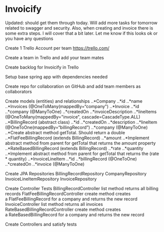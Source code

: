 # Invoicify

Updated: should get them through today. Will add more tasks for tomorrow related to swagger and security. Also, when creating and invoice there is some extra steps. I will cover that a bit later. Let me know if this looks ok or you have any questions

Create 1 Trello Account per team
https://trello.com/

Create a team in Trello and add your team mates

Create backlog for Invoicify in Trello

Setup base spring app with dependencies needed

Create repo for collaboration on GitHub and add team members as collaborators

Create models (entities) and relationships
..*Company
    ..*id
    ..*name
    ..*Invoices (@OneToMany(mappedBy=“company")
..*Invoice
    ..*id
    ..*company (@ManyToOne)
    ..*createdOn
    ..*invoiceDescription
    ..*lineItems (@OneToMany(mappedBy="invoice", cascade=CascadeType.ALL)
..*BillingRecord (abstract class)
    ..*id
    ..*createdOn
    ..*description
    ..*lineItem (@OneToOne(mappedBy=“billingRecord”)
    ..*company (@ManyToOne)
    ..*Create abstract method getTotal. Should return a double
..*FlatFeeBillingRecord (extends BillingRecord)
    ..*amount
    ..*Implement abstract method from parent for getTotal that returns the amount property
..*RateBasedBillingRecord (extends BillingRecord)
    ..*rate
    ..*quantity
   ..*Implement abstract method from parent for getTotal that returns the (rate * quantity)
..*InvoiceLineItem
    ..*id
    ..*billingRecord (@OneToOne) 
    ..*createdOn
    ..*invoice (@ManyToOne)

Create JPA Repositories
BillingRecordRepository
CompanyRepository
InvoiceLineItemRepository
InvoiceRepository

Create Controller Tests
BillingRecordController
list method returns all billing records
FlatFeeBillingRecordController
create method creates a FlatFeeBillingRecord for a company and returns the new record
InvoiceController
list method returns all invoices
RateBasedBillingRecordController
create method creates a RateBasedBillingRecord for a company and returns the new record

Create Controllers and satisfy tests
	




